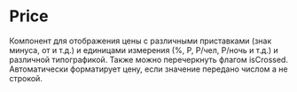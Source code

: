# Price
Компонент для отображения цены с различными приставками (знак минуса, от и т.д.) и единицами измерения (%, Р, Р/чел, Р/ночь и т.д.) и различной типографикой. Также можно перечеркнуть флагом isCrossed. Автоматически форматирует цену, если значение передано числом а не строкой.
